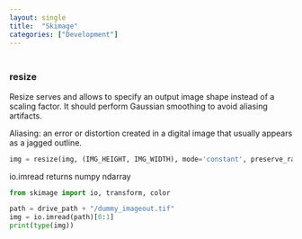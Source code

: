 ```yaml
---
layout: single
title:  "Skimage"
categories: ["Development"]
---
```


### <br>resize

Resize serves and allows to specify an output image shape instead of a scaling factor. It should perform Gaussian smoothing to avoid aliasing artifacts.

Aliasing: an error or distortion created in a digital image that usually appears as a jagged outline.

```python
img = resize(img, (IMG_HEIGHT, IMG_WIDTH), mode='constant', preserve_range=True)
```



io.imread returns numpy ndarray

```python
from skimage import io, transform, color

path = drive_path + "/dummy_imageout.tif"
img = io.imread(path)[0:1]
print(type(img))
```

